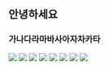 ## 안녕하세요

### 가나다라마바사아자차카타

<img src="https://img.shields.io/badge/spring-6DB33F?style=for-the-badge&logo=spring&logoColor=green"/>
<img src="https://img.shields.io/badge/dbeaver-382923?style=for-the-badge&logo=dbeaver&logoColor=black"/>
<img src="https://img.shields.io/badge/html5-E34F26?style=for-the-badge&logo=html5&logoColor=white"/>
<img src="https://img.shields.io/badge/css-1572B6?style=for-the-badge&logo=css3&logoColor=white"/>
<img src="https://img.shields.io/badge/javascript-F7DF1E?style=for-the-badge&logo=javascript&logoColor=black"/>
<img src="https://img.shields.io/badge/mysql-4479A1?style=for-the-badge&logo=mysql&logoColor=white"/>
<img src="https://img.shields.io/badge/springboot-6DB33F?style=for-the-badge&logo=springboot&logoColor=white"/>
<img src="https://img.shields.io/badge/git-F05032?style=for-the-badge&logo=git&logoColor=white"/>
